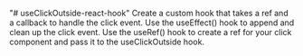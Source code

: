 "# useClickOutside-react-hook"
Create a custom hook that takes a ref and a callback to handle the click event.
Use the useEffect() hook to append and clean up the click event.
Use the useRef() hook to create a ref for your click component and pass it to the useClickOutside hook.
